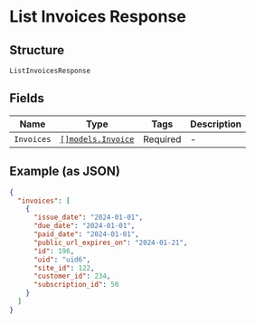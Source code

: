 
# List Invoices Response

## Structure

`ListInvoicesResponse`

## Fields

| Name | Type | Tags | Description |
|  --- | --- | --- | --- |
| `Invoices` | [`[]models.Invoice`](../../doc/models/invoice.md) | Required | - |

## Example (as JSON)

```json
{
  "invoices": [
    {
      "issue_date": "2024-01-01",
      "due_date": "2024-01-01",
      "paid_date": "2024-01-01",
      "public_url_expires_on": "2024-01-21",
      "id": 196,
      "uid": "uid6",
      "site_id": 122,
      "customer_id": 234,
      "subscription_id": 50
    }
  ]
}
```

